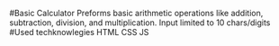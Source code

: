 #Basic Calculator
Preforms basic arithmetic operations like addition, subtraction, division, and multiplication.
Input limited to 10 chars/digits
#Used techknowlegies
HTML
CSS
JS